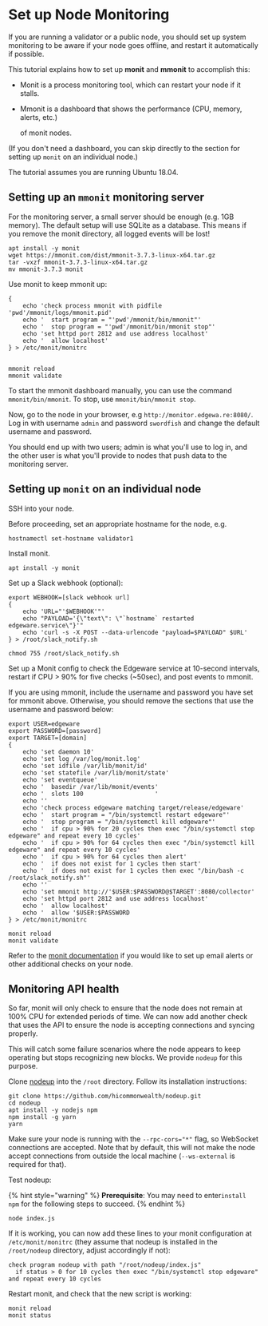 # Set up Node Monitoring

If you are running a validator or a public node, you should set up system monitoring to be aware if your node goes offline, and restart it automatically if possible.

This tutorial explains how to set up **monit** and **mmonit** to accomplish this:

* Monit is a process monitoring tool, which can restart your node if it stalls.
* Mmonit is a dashboard that shows the performance \(CPU, memory, alerts, etc.\)

  of monit nodes.

\(If you don't need a dashboard, you can skip directly to the section for setting up `monit` on an individual node.\)

The tutorial assumes you are running Ubuntu 18.04.

## Setting up an `mmonit` monitoring server

For the monitoring server, a small server should be enough \(e.g. 1GB memory\). The default setup will use SQLite as a database. This means if you remove the monit directory, all logged events will be lost!

```text
apt install -y monit
wget https://mmonit.com/dist/mmonit-3.7.3-linux-x64.tar.gz
tar -vxzf mmonit-3.7.3-linux-x64.tar.gz
mv mmonit-3.7.3 monit
```

Use monit to keep mmonit up:

```text
{
    echo 'check process mmonit with pidfile 'pwd'/mmonit/logs/mmonit.pid'
    echo '  start program = "'pwd'/mmonit/bin/mmonit"'
    echo '  stop program = "'pwd'/mmonit/bin/mmonit stop"'
    echo 'set httpd port 2812 and use address localhost'
    echo '  allow localhost'
} > /etc/monit/monitrc


mmonit reload
mmonit validate
```

To start the mmonit dashboard manually, you can use the command `mmonit/bin/mmonit`. To stop, use `mmonit/bin/mmonit stop`.

Now, go to the node in your browser, e.g `http://monitor.edgewa.re:8080/`. Log in with username `admin` and password `swordfish` and change the default username and password.

You should end up with two users; admin is what you'll use to log in, and the other user is what you'll provide to nodes that push data to the monitoring server.

## Setting up `monit` on an individual node

SSH into your node.

Before proceeding, set an appropriate hostname for the node, e.g.

```text
hostnamectl set-hostname validator1
```

Install monit.

```text
apt install -y monit
```

Set up a Slack webhook \(optional\):

```text
export WEBHOOK=[slack webhook url]
{
    echo 'URL="'$WEBHOOK'"'
    echo "PAYLOAD='{\"text\": \"`hostname` restarted edgeware.service\"}'"
    echo 'curl -s -X POST --data-urlencode "payload=$PAYLOAD" $URL'
} > /root/slack_notify.sh

chmod 755 /root/slack_notify.sh
```

Set up a Monit config to check the Edgeware service at 10-second intervals, restart if CPU &gt; 90% for five checks \(~50sec\), and post events to mmonit.

If you are using mmonit, include the username and password you have set for mmonit above. Otherwise, you should remove the sections that use the username and password below:

```text
export USER=edgeware
export PASSWORD=[password]
export TARGET=[domain]
{
    echo 'set daemon 10'
    echo 'set log /var/log/monit.log'
    echo 'set idfile /var/lib/monit/id'
    echo 'set statefile /var/lib/monit/state'
    echo 'set eventqueue'
    echo '  basedir /var/lib/monit/events'
    echo '  slots 100                    '
    echo ''
    echo 'check process edgeware matching target/release/edgeware'
    echo '  start program = "/bin/systemctl restart edgeware"'
    echo '  stop program = "/bin/systemctl kill edgeware"'
    echo '  if cpu > 90% for 20 cycles then exec "/bin/systemctl stop edgeware" and repeat every 10 cycles'
    echo '  if cpu > 90% for 64 cycles then exec "/bin/systemctl kill edgeware" and repeat every 10 cycles'
    echo '  if cpu > 90% for 64 cycles then alert'
    echo '  if does not exist for 1 cycles then start'
    echo '  if does not exist for 1 cycles then exec "/bin/bash -c /root/slack_notify.sh"'
    echo ''
    echo 'set mmonit http://'$USER:$PASSWORD@$TARGET':8080/collector'
    echo 'set httpd port 2812 and use address localhost'
    echo '  allow localhost'
    echo '  allow '$USER:$PASSWORD
} > /etc/monit/monitrc

monit reload
monit validate
```

Refer to the [monit documentation](https://mmonit.com/monit/documentation/monit.html) if you would like to set up email alerts or other additional checks on your node.

## Monitoring API health

So far, monit will only check to ensure that the node does not remain at 100% CPU for extended periods of time. We can now add another check that uses the API to ensure the node is accepting connections and syncing properly.

This will catch some failure scenarios where the node appears to keep operating but stops recognizing new blocks. We provide `nodeup` for this purpose.

Clone [nodeup](https://github.com/hicommonwealth/nodeup) into the `/root` directory. Follow its installation instructions:

```text
git clone https://github.com/hicommonwealth/nodeup.git
cd nodeup
apt install -y nodejs npm
npm install -g yarn
yarn
```

Make sure your node is running with the `--rpc-cors="*"` flag, so WebSocket connections are accepted. Note that by default, this will not make the node accept connections from outside the local machine \(`--ws-external` is required for that\).

Test nodeup:

{% hint style="warning" %}
**Prerequisite**: You may need to enter`install npm` for the following  steps to succeed.
{% endhint %}



```text
node index.js
```

If it is working, you can now add these lines to your monit configuration at `/etc/monit/monitrc` \(they assume that nodeup is installed in the `/root/nodeup` directory, adjust accordingly if not\):

```text
check program nodeup with path "/root/nodeup/index.js"
  if status > 0 for 10 cycles then exec "/bin/systemctl stop edgeware" and repeat every 10 cycles
```

Restart monit, and check that the new script is working:

```text
monit reload
monit status
```

